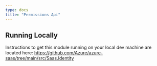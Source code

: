 ```yaml
---
type: docs
title: "Permissions Api"
---
```


## Running Locally

<!-- TODO: Need to update this link at some point -->

Instructions to get this module running on your local dev machine are located here: https://github.com/Azure/azure-saas/tree/main/src/Saas.Identity 

